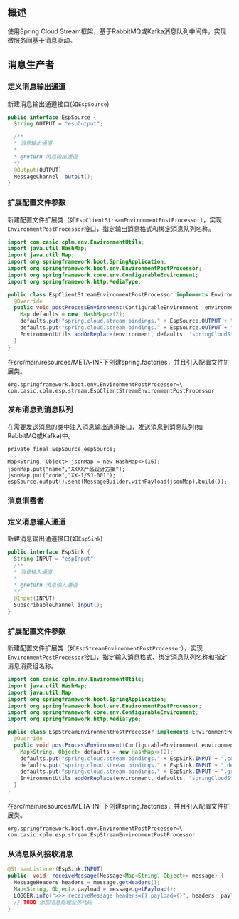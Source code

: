## 概述
使用Spring Cloud Stream框架，基于RabbitMQ或Kafka消息队列中间件，实现微服务间基于消息驱动。
## 消息生产者
### 定义消息输出通道
新建消息输出通道接口(如`EspSource`)
```java
public interface EspSource {
  String OUTPUT = "espOutput";

  /**
  * 消息输出通道
  *
  * @return 消息输出通道
  */
  @Output(OUTPUT)
  MessageChannel  output();
}
```
### 扩展配置文件参数
新建配置文件扩展类（如`EspClientStreamEnvironmentPostProcessor`），实现`EnvironmentPostProcessor`接口，指定输出消息格式和绑定消息队列名称。
```java
import com.casic.cplm.env.EnvironmentUtils;
import java.util.HashMap;
import java.util.Map;
import org.springframework.boot.SpringApplication;
import org.springframework.boot.env.EnvironmentPostProcessor;
import org.springframework.core.env.ConfigurableEnvironment;
import org.springframework.http.MediaType;

public class EspClientStreamEnvironmentPostProcessor implements EnvironmentPostProcessor {
  @Override
  public void postProcessEnvironment(ConfigurableEnvironment  environment, SpringApplication  application) {
    Map defaults = new  HashMap<>(2);
    defaults.put("spring.cloud.stream.bindings." + EspSource.OUTPUT + ".content-type",MediaType.APPLICATION_JSON_VALUE);
    defaults.put("spring.cloud.stream.bindings." + EspSource.OUTPUT + ".destination", "espTopic");
    EnvironmentUtils.addOrReplace(environment, defaults, "springCloudStreamCustomProperties");
  }
}
```
在src/main/resources/META-INF下创建spring.factories，并且引入配置文件扩展类。
```
org.springframework.boot.env.EnvironmentPostProcessor=\
com.casic.cplm.esp.stream.EspClientStreamEnvironmentPostProcessor
```
### 发布消息到消息队列
在需要发送消息的类中注入消息输出通道接口，发送消息到消息队列(如RabbitMQ或Kafka)中。
```
private final EspSource espSource;
...
Map<String, Object> jsonMap = new HashMap<>(16);
jsonMap.put("name","XXXX产品设计方案");
jsonMap.put("code","XX-1/SJ-001");
espSource.output().send(MessageBuilder.withPayload(jsonMap).build());
```

### 消息消费者
### 定义消息输入通道
新建消息输出通道接口(如`EspSink`)
```java
public interface EspSink {
  String INPUT = "espInput";
  /**
  * 消息输入通道
  *
  * @return 消息输入通道
  */
  @Input(INPUT)
  SubscribableChannel input();
}
```

### 扩展配置文件参数
新建配置文件扩展类（如`EspStreamEnvironmentPostProcessor`），实现`EnvironmentPostProcessor`接口，指定输入消息格式、绑定消息队列名称和指定消息消费组名称。
```java
import com.casic.cplm.env.EnvironmentUtils;
import java.util.HashMap;
import java.util.Map;
import org.springframework.boot.SpringApplication;
import org.springframework.boot.env.EnvironmentPostProcessor;
import org.springframework.core.env.ConfigurableEnvironment;
import org.springframework.http.MediaType;

public class EspStreamEnvironmentPostProcessor implements EnvironmentPostProcessor {
  @Override
  public void postProcessEnvironment(ConfigurableEnvironment environment, SpringApplication application) {
    Map<String, Object> defaults = new HashMap<>(2);
    defaults.put("spring.cloud.stream.bindings." + EspSink.INPUT + ".content-type", MediaType.APPLICATION_JSON_VALUE);
    defaults.put("spring.cloud.stream.bindings." + EspSink.INPUT + ".destination", "espTopic");
    defaults.put("spring.cloud.stream.bindings." + EspSink.INPUT + ".group", "EspTopicGroup");
    EnvironmentUtils.addOrReplace(environment, defaults, "springCloudStreamCustomProperties");
  }
}
```
在src/main/resources/META-INF下创建spring.factories，并且引入配置文件扩展类。
```
org.springframework.boot.env.EnvironmentPostProcessor=\
com.casic.cplm.esp.stream.EspStreamEnvironmentPostProcessor
```
### 从消息队列接收消息
```java
@StreamListener(EspSink.INPUT)
public  void  receiveMessage(Message<Map<String, Object>> message) {
  MessageHeaders headers = message.getHeaders();
  Map<String, Object> payload = message.getPayload();
  LOGGER.info(">>> receiveMessage headers={},payload={}", headers, payload);
  // TODO 添加消息处理业务代码
}
```
